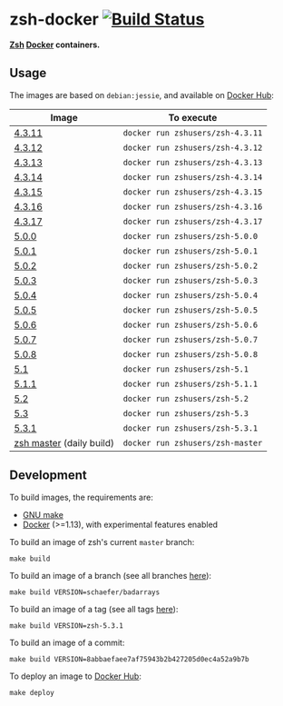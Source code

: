 zsh-docker [![Build Status](https://travis-ci.org/zsh-users/zsh-docker.svg?branch=master)](https://travis-ci.org/zsh-users/zsh-docker)
==========

**[Zsh](http://www.zsh.org) [Docker](https://www.docker.com) containers.**


Usage
-----

The images are based on `debian:jessie`, and available on [Docker Hub](https://hub.docker.com/u/zshusers):

| Image                                                                    | To execute                       |
| ------------------------------------------------------------------------ | -------------------------------- |
| [4.3.11](https://hub.docker.com/r/zshusers/zsh-4.3.11)                   | `docker run zshusers/zsh-4.3.11` |
| [4.3.12](https://hub.docker.com/r/zshusers/zsh-4.3.12)                   | `docker run zshusers/zsh-4.3.12` |
| [4.3.13](https://hub.docker.com/r/zshusers/zsh-4.3.13)                   | `docker run zshusers/zsh-4.3.13` |
| [4.3.14](https://hub.docker.com/r/zshusers/zsh-4.3.14)                   | `docker run zshusers/zsh-4.3.14` |
| [4.3.15](https://hub.docker.com/r/zshusers/zsh-4.3.15)                   | `docker run zshusers/zsh-4.3.15` |
| [4.3.16](https://hub.docker.com/r/zshusers/zsh-4.3.16)                   | `docker run zshusers/zsh-4.3.16` |
| [4.3.17](https://hub.docker.com/r/zshusers/zsh-4.3.17)                   | `docker run zshusers/zsh-4.3.17` |
| [5.0.0](https://hub.docker.com/r/zshusers/zsh-5.0.0)                     | `docker run zshusers/zsh-5.0.0`  |
| [5.0.1](https://hub.docker.com/r/zshusers/zsh-5.0.1)                     | `docker run zshusers/zsh-5.0.1`  |
| [5.0.2](https://hub.docker.com/r/zshusers/zsh-5.0.2)                     | `docker run zshusers/zsh-5.0.2`  |
| [5.0.3](https://hub.docker.com/r/zshusers/zsh-5.0.3)                     | `docker run zshusers/zsh-5.0.3`  |
| [5.0.4](https://hub.docker.com/r/zshusers/zsh-5.0.4)                     | `docker run zshusers/zsh-5.0.4`  |
| [5.0.5](https://hub.docker.com/r/zshusers/zsh-5.0.5)                     | `docker run zshusers/zsh-5.0.5`  |
| [5.0.6](https://hub.docker.com/r/zshusers/zsh-5.0.6)                     | `docker run zshusers/zsh-5.0.6`  |
| [5.0.7](https://hub.docker.com/r/zshusers/zsh-5.0.7)                     | `docker run zshusers/zsh-5.0.7`  |
| [5.0.8](https://hub.docker.com/r/zshusers/zsh-5.0.8)                     | `docker run zshusers/zsh-5.0.8`  |
| [5.1](https://hub.docker.com/r/zshusers/zsh-5.1)                         | `docker run zshusers/zsh-5.1`    |
| [5.1.1](https://hub.docker.com/r/zshusers/zsh-5.1.1)                     | `docker run zshusers/zsh-5.1.1`  |
| [5.2](https://hub.docker.com/r/zshusers/zsh-5.2)                         | `docker run zshusers/zsh-5.2`    |
| [5.3](https://hub.docker.com/r/zshusers/zsh-5.3)                         | `docker run zshusers/zsh-5.3`    |
| [5.3.1](https://hub.docker.com/r/zshusers/zsh-5.3.1)                     | `docker run zshusers/zsh-5.3.1`  |
| [zsh master](https://hub.docker.com/r/zshusers/zsh-master) (daily build) | `docker run zshusers/zsh-master` |


Development
-----------

To build images, the requirements are:

 * [GNU make](https://www.gnu.org/software/make)
 * [Docker](https://www.docker.com) (>=1.13), with experimental features enabled

To build an image of zsh's current `master` branch:

    make build

To build an image of a branch (see all branches [here](https://github.com/zsh-users/zsh/branches)):

    make build VERSION=schaefer/badarrays

To build an image of a tag (see all tags [here](https://github.com/zsh-users/zsh/tags)):

    make build VERSION=zsh-5.3.1

To build an image of a commit:

    make build VERSION=8abbaefaee7af75943b2b427205d0ec4a52a9b7b

To deploy an image to [Docker Hub](https://hub.docker.com):

    make deploy
